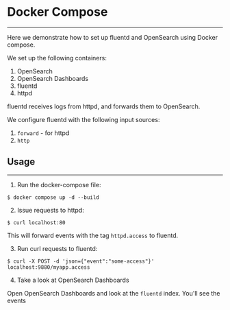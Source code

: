 # Docker Compose
---

Here we demonstrate how to set up fluentd and OpenSearch using Docker compose.

We set up the following containers:
1. OpenSearch
2. OpenSearch Dashboards
3. fluentd
4. httpd

fluentd receives logs from httpd, and forwards them to OpenSearch.

We configure fluentd with the following input sources:
1. `forward` - for httpd
2. `http`


## Usage
---

1. Run the docker-compose file:
```
$ docker compose up -d --build
```

2. Issue requests to httpd:
```
$ curl localhost:80
```

This will forward events with the tag `httpd.access` to fluentd.

3. Run curl requests to fluentd:
```
$ curl -X POST -d 'json={"event":"some-access"}' localhost:9880/myapp.access
```

4. Take a look at OpenSearch Dashboards

Open OpenSearch Dashboards and look at the `fluentd` index. You'll see the events


